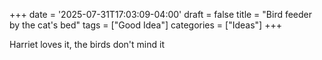 +++
date = '2025-07-31T17:03:09-04:00'
draft = false
title = "Bird feeder by the cat's bed"
tags = ["Good Idea"]
categories = ["Ideas"]
+++

Harriet loves it, the birds don't mind it
